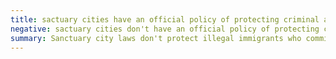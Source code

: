 ```yaml
---
title: sactuary cities have an official policy of protecting criminal aliens who prey on their own residents
negative: sactuary cities don't have an official policy of protecting criminal aliens who prey on their own residents
summary: Sanctuary city laws don't protect illegal immigrants who commit crimes, but rather those who don't.
---
```

